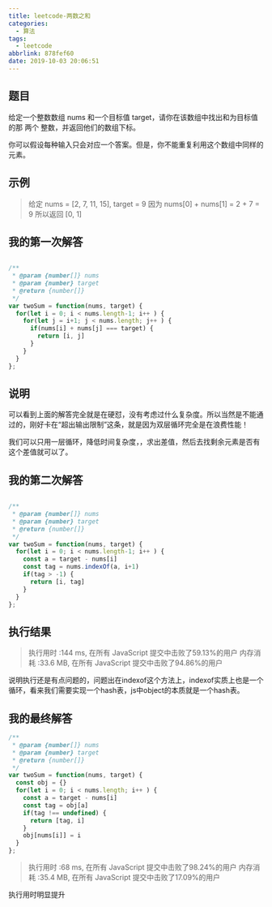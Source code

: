 ```yaml
---
title: leetcode-两数之和
categories:
  - 算法
tags:
  - leetcode
abbrlink: 878fef60
date: 2019-10-03 20:06:51
---
```


## 题目

给定一个整数数组 nums 和一个目标值 target，请你在该数组中找出和为目标值的那 两个 整数，并返回他们的数组下标。

你可以假设每种输入只会对应一个答案。但是，你不能重复利用这个数组中同样的元素。


## 示例

> 给定 nums = [2, 7, 11, 15], target = 9
> 因为 nums[0] + nums[1] = 2 + 7 = 9
> 所以返回 [0, 1]

## 我的第一次解答

```javascript

/**
 * @param {number[]} nums
 * @param {number} target
 * @return {number[]}
 */
var twoSum = function(nums, target) {
  for(let i = 0; i < nums.length-1; i++ ) {
    for(let j = i+1; j < nums.length; j++ ) {
      if(nums[i] + nums[j] === target) {
        return [i, j]
      }
    }
  }
};

```
## 说明

可以看到上面的解答完全就是在硬怼，没有考虑过什么复杂度。所以当然是不能通过的，刚好卡在“超出输出限制”这条，就是因为双层循环完全是在浪费性能！

我们可以只用一层循环，降低时间复杂度，，求出差值，然后去找剩余元素是否有这个差值就可以了。


## 我的第二次解答

```javascript

/**
 * @param {number[]} nums
 * @param {number} target
 * @return {number[]}
 */
var twoSum = function(nums, target) {
  for(let i = 0; i < nums.length-1; i++ ) {
    const a = target - nums[i]
    const tag = nums.indexOf(a, i+1)
    if(tag > -1) {
      return [i, tag]
    }
  }
};

```

##  执行结果

> 执行用时 :144 ms, 在所有 JavaScript 提交中击败了59.13%的用户
> 内存消耗 :33.6 MB, 在所有 JavaScript 提交中击败了94.86%的用户

说明执行还是有点问题的，问题出在indexof这个方法上，indexof实质上也是一个循环，看来我们需要实现一个hash表，js中object的本质就是一个hash表。

## 我的最终解答

```javascript
/**
 * @param {number[]} nums
 * @param {number} target
 * @return {number[]}
 */
var twoSum = function(nums, target) {
  const obj = {}
  for(let i = 0; i < nums.length; i++ ) {
    const a = target - nums[i]
    const tag = obj[a]
    if(tag !== undefined) {
      return [tag, i]
    }
    obj[nums[i]] = i
  }
};
```

> 执行用时 :68  ms, 在所有 JavaScript 提交中击败了98.24%的用户
> 内存消耗 :35.4 MB, 在所有 JavaScript 提交中击败了17.09%的用户

执行用时明显提升
